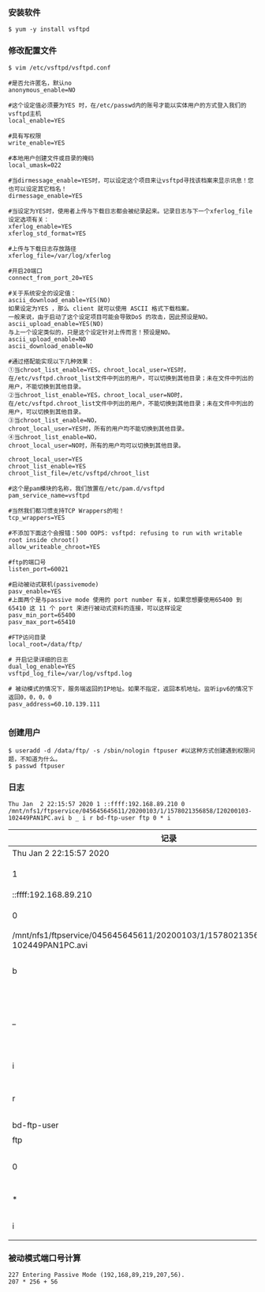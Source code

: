 ### 安装软件

```shell
$ yum -y install vsftpd
```

### 修改配置文件

```shell
$ vim /etc/vsftpd/vsftpd.conf
```

```properties
#是否允许匿名，默认no
anonymous_enable=NO

#这个设定值必须要为YES 时，在/etc/passwd内的账号才能以实体用户的方式登入我们的vsftpd主机
local_enable=YES

#具有写权限
write_enable=YES

#本地用户创建文件或目录的掩码
local_umask=022

#当dirmessage_enable=YES时，可以设定这个项目来让vsftpd寻找该档案来显示讯息！您也可以设定其它档名！
dirmessage_enable=YES

#当设定为YES时，使用者上传与下载日志都会被纪录起来。记录日志与下一个xferlog_file设定选项有关：
xferlog_enable=YES
xferlog_std_format=YES

#上传与下载日志存放路径
xferlog_file=/var/log/xferlog 

#开启20端口
connect_from_port_20=YES

#关于系统安全的设定值：
ascii_download_enable=YES(NO)
如果设定为YES ，那么 client 就可以使用 ASCII 格式下载档案。
一般来说，由于启动了这个设定项目可能会导致DoS 的攻击，因此预设是NO。
ascii_upload_enable=YES(NO)
与上一个设定类似的，只是这个设定针对上传而言！预设是NO。
ascii_upload_enable=NO
ascii_download_enable=NO

#通过搭配能实现以下几种效果： 
①当chroot_list_enable=YES，chroot_local_user=YES时，在/etc/vsftpd.chroot_list文件中列出的用户，可以切换到其他目录；未在文件中列出的用户，不能切换到其他目录。 
②当chroot_list_enable=YES，chroot_local_user=NO时， 
在/etc/vsftpd.chroot_list文件中列出的用户，不能切换到其他目录；未在文件中列出的用户，可以切换到其他目录。 
③当chroot_list_enable=NO， 
chroot_local_user=YES时，所有的用户均不能切换到其他目录。 
④当chroot_list_enable=NO， 
chroot_local_user=NO时，所有的用户均可以切换到其他目录。

chroot_local_user=YES
chroot_list_enable=YES
chroot_list_file=/etc/vsftpd/chroot_list

#这个是pam模块的名称，我们放置在/etc/pam.d/vsftpd
pam_service_name=vsftpd

#当然我们都习惯支持TCP Wrappers的啦！
tcp_wrappers=YES

#不添加下面这个会报错：500 OOPS: vsftpd: refusing to run with writable root inside chroot()
allow_writeable_chroot=YES

#ftp的端口号
listen_port=60021

#启动被动式联机(passivemode)
pasv_enable=YES
#上面两个是与passive mode 使用的 port number 有关，如果您想要使用65400 到65410 这 11 个 port 来进行被动式资料的连接，可以这样设定
pasv_min_port=65400
pasv_max_port=65410

#FTP访问目录
local_root=/data/ftp/

# 开启记录详细的日志
dual_log_enable=YES
vsftpd_log_file=/var/log/vsftpd.log

# 被动模式的情况下，服务端返回的IP地址。如果不指定，返回本机地址。监听ipv6的情况下返回0，0，0，0
pasv_address=60.10.139.111


```

### 创建用户

```shell
$ useradd -d /data/ftp/ -s /sbin/nologin ftpuser #以这种方式创建遇到权限问题，不知道为什么。
$ passwd ftpuser
```



### 日志

```shell
Thu Jan  2 22:15:57 2020 1 ::ffff:192.168.89.210 0 /mnt/nfs1/ftpservice/045645645611/20200103/1/1578021356858/I20200103-102449PAN1PC.avi b _ i r bd-ftp-user ftp 0 * i
```

| 记录                                                         | 含义                                                         |
| ------------------------------------------------------------ | ------------------------------------------------------------ |
| Thu Jan  2 22:15:57 2020                                     | FTP传输时间                                                  |
| 1                                                            | 传输文件所用时间。单位/秒                                    |
| ::ffff:192.168.89.210                                        | ftp客户端名称/IP                                             |
| 0                                                            | 传输文件大小。单位/Byte                                      |
| /mnt/nfs1/ftpservice/045645645611/20200103/1/1578021356858/I20200103-102449PAN1PC.avi | 传输文件名，包含路径                                         |
| b                                                            | 传输方式： a以ASCII方式传输; b以二进制(binary)方式传输;      |
| _                                                            | 特殊处理标志位："_"不做任何处理；"C"文件是压缩格式；"U"文件非压缩格式；"T"文件是tar格式； |
| i                                                            | 传输方向："i"上传；"o"下载；                                 |
| r                                                            | 用户访问模式：“a”匿名用户；"g"访客模式；"r"系统中用户;       |
| bd-ftp-user                                                  | 登录用户名                                                   |
| ftp                                                          | 服务名称，一般都是ftp                                        |
| 0                                                            | 认证方式："0"无；"1"RFC931认证；                             |
| *                                                            | 认证用户id，"*"表示无法获取id                                |
| i                                                            | 完成状态："i"传输未完成；"c"传输已完成；                     |

### 被动模式端口号计算

```shell
227 Entering Passive Mode (192,168,89,219,207,56).
207 * 256 + 56
```



